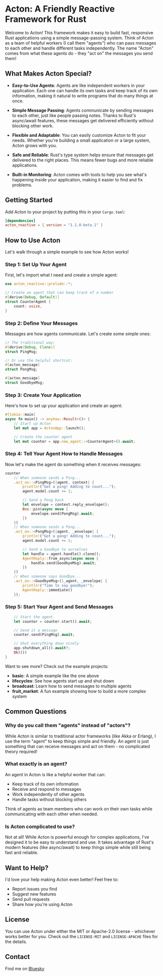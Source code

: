 # Acton: A Friendly Reactive Framework for Rust

Welcome to Acton! This framework makes it easy to build fast, responsive Rust
applications using a simple message-passing system. Think of Acton as a team of
helpful workers (I call them "agents") who can pass messages to each other and
handle different tasks independently. The name "Acton" comes from what these
agents do - they "act on" the messages you send them!

## What Makes Acton Special?

- **Easy-to-Use Agents**: Agents are like independent workers in your
  application. Each one can handle its own tasks and keep track of its own
  information, making it natural to write programs that do many things at once.

- **Simple Message Passing**: Agents communicate by sending messages to each
  other, just like people passing notes. Thanks to Rust's async/await features,
  these messages get delivered efficiently without blocking other work.

- **Flexible and Adaptable**: You can easily customize Acton to fit your needs.
  Whether you're building a small application or a large system, Acton grows
  with you.

- **Safe and Reliable**: Rust's type system helps ensure that messages get
  delivered to the right places. This means fewer bugs and more reliable
  applications.

- **Built-in Monitoring**: Acton comes with tools to help you see what's
  happening inside your application, making it easier to find and fix problems.

## Getting Started

Add Acton to your project by putting this in your `Cargo.toml`:

```toml
[dependencies]
acton_reactive = { version = "1.1.0-beta.1" }
```

## How to Use Acton

Let's walk through a simple example to see how Acton works!

### Step 1: Set Up Your Agent

First, let's import what I need and create a simple agent:

```rust
use acton_reactive::prelude::*;

// Create an agent that can keep track of a number
#[derive(Debug, Default)]
struct CounterAgent {
    count: usize,
}
```

### Step 2: Define Your Messages

Messages are how agents communicate. Let's create some simple ones:

```rust
// The traditional way:
#[derive(Debug, Clone)]
struct PingMsg;

// Or use the helpful shortcut:
#[acton_message]
struct PongMsg;

#[acton_message]
struct GoodbyeMsg;
```

### Step 3: Create Your Application

Here's how to set up your application and create an agent:

```rust
#[tokio::main]
async fn main() -> anyhow::Result<()> {
    // Start up Acton
    let mut app = ActonApp::launch();

    // Create the counter agent
    let mut counter = app.new_agent::<CounterAgent>().await;
```

### Step 4: Tell Your Agent How to Handle Messages

Now let's make the agent do something when it receives messages:

```rust
counter
    // When someone sends a Ping...
    .act_on::<PingMsg>(|agent, context| {
        println!("Got a ping! Adding to count...");
        agent.model.count += 1;

        // Send a Pong back
        let envelope = context.reply_envelope();
        Box::pin(async move {
            envelope.send(PongMsg).await;
        })
    })
    // When someone sends a Pong...
    .act_on::<PongMsg>(|agent, _envelope| {
        println!("Got a pong! Adding to count...");
        agent.model.count += 1;

        // Send a Goodbye to ourselves
        let handle = agent.handle().clone();
        AgentReply::from_async(async move {
            handle.send(GoodbyeMsg).await;
        })
    })
    // When someone says Goodbye...
    .act_on::<GoodbyeMsg>(|_agent, _envelope| {
        println!("Time to say goodbye!");
        AgentReply::immediate()
    });
```

### Step 5: Start Your Agent and Send Messages

```rust
    // Start the agent
    let counter = counter.start().await;

    // Send it a message
    counter.send(PingMsg).await;

    // Shut everything down nicely
    app.shutdown_all().await?;
    Ok(())
}
```

Want to see more? Check out the example projects:

- **basic**: A simple example like the one above
- **lifecycles**: See how agents start up and shut down
- **broadcast**: Learn how to send messages to multiple agents
- **fruit_market**: A fun example showing how to build a more complex system

## Common Questions

### Why do you call them "agents" instead of "actors"?

While Acton is similar to traditional actor frameworks (like Akka or Erlang), I
use the term "agent" to keep things simple and friendly. An agent is just
something that can receive messages and act on them - no complicated theory
required!

### What exactly is an agent?

An agent in Acton is like a helpful worker that can:

- Keep track of its own information
- Receive and respond to messages
- Work independently of other agents
- Handle tasks without blocking others

Think of agents as team members who can work on their own tasks while
communicating with each other when needed.

### Is Acton complicated to use?

Not at all! While Acton is powerful enough for complex applications, I've
designed it to be easy to understand and use. It takes advantage of Rust's
modern features (like async/await) to keep things simple while still being fast
and reliable.

## Want to Help?

I'd love your help making Acton even better! Feel free to:

- Report issues you find
- Suggest new features
- Send pull requests
- Share how you're using Acton

## License

You can use Acton under either the MIT or Apache-2.0 license - whichever works
better for you. Check out the `LICENSE-MIT` and `LICENSE-APACHE` files for the
details.

## Contact

Find me on [Bluesky](https://bsky.app/profile/govcraft.ai)
